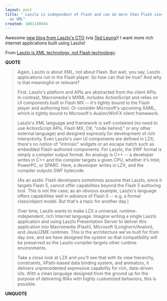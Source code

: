 ```yaml
---
layout: post
title: " Laszlo is independent of Flash and can do more than Flash since it is based
  on XML"
created: 1081140044
---
```

Awesome <a href="http://www.davidtemkin.com/">new blog from Laszlo's CTO</a> (via <a href="http://www.sauria.com/blog/2004/04/03#887">Ted Leung</a>)! I want more rich internet applications built using Laszlo!

From <a href="http://www.davidtemkin.com/mtarchive/000001.html">Laszlo is XML technology, not Flash technology</a>:
<p><strong>QUOTE</strong></p><blockquote>Again, Laszlo is about XML, not about Flash. But wait, you say, Laszlo applications run in the Flash player. So how can that be true? And why is that meaningful or relevant?

First, Laszlo's platform and APIs are abstracted from the client APIs. In contrast, Macromedia's MXML includes ActionScript and relies on UI components built in Flash MX -- it's tightly bound to the Flash player and authoring tool. Or consider Microsoft's upcoming XAML, which is tightly bound to Microsoft's Avalon/WinFX client framework.

Laszlo's XML language and framework is self-contained (no need to use ActionScript APIs, Flash MX, C#, "code behind," or any other external language) and designed expressly for development of rich interactivity. Even Laszlo's own UI components are defined in LZX; there's no notion of "intrinsic" widgets or an escape hatch such as embedded Flash-authored components. For Laszlo, the SWF format is simply a compiler output format. An analogy is C++ -- a developer writes in C++ and the compiler targets a given CPU, whether it's Intel, PowerPC, or SPARC. Here, a developer writes in LZX, and the compiler outputs SWF bytecode.

(As an aside: Flash developers sometimes assume that Laszlo, since it targets Flash 5, cannot offer capabilities beyond the Flash 5 authoring tool. This is not the case; as an obvious example, Laszlo's language offers capabilities well in advance of Flash 5 -- e.g, a formal class/object model. But that's a topic for another day.)

Over time, Laszlo wants to make LZX a universal, runtime-independent, rich Internet language. Imagine writing a single Laszlo application and using Laszlo Presentation Server to deliver this application into Macromedia (Flash), Microsoft (Longhorn/Avalon), and Java/J2ME runtimes. This is the architecture we've built for from day one, and we have designed the system so that compatibility will be preserved as the Laszlo compiler targets other runtime environments.

Take a close look at LZX and you'll see that with its view hierarchy, constraints, XPath-based data binding system, and animators, it delivers unprecedented expressive capability for rich, data-driven UIs. With a clean language designed from the ground up for the purpose of delivering RIAs with highly customized behaviors, this is possible.</blockquote><p><strong>UNQUOTE</strong></p>

